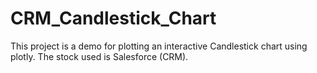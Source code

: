 # CRM_Candlestick_Chart
This project is a demo for plotting an interactive Candlestick chart using plotly. The stock used is Salesforce (CRM).
